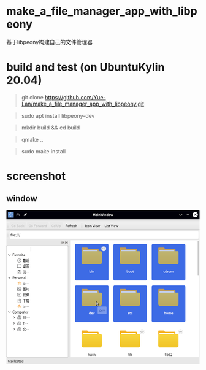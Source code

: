 # make_a_file_manager_app_with_libpeony
基于libpeony构建自己的文件管理器

# build and test (on UbuntuKylin 20.04)

> git clone https://github.com/Yue-Lan/make_a_file_manager_app_with_libpeony.git

> sudo apt install libpeony-dev

> mkdir build && cd build

> qmake ..

> sudo make install

# screenshot

## window

![window](screenshot/fm-app-window.png)
